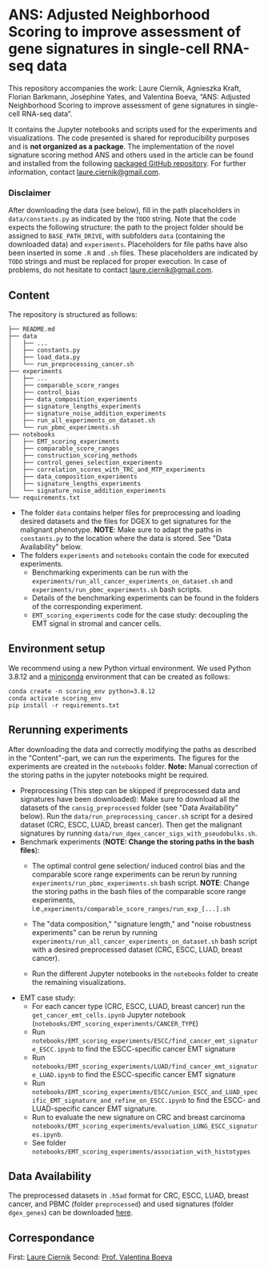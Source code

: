 # ANS: Adjusted Neighborhood Scoring to  improve assessment of gene signatures in single-cell RNA-seq data
This repository accompanies the work:
Laure Ciernik, Agnieszka Kraft, Florian Barkmann, Joséphine Yates, and Valentina Boeva, “ANS: Adjusted Neighborhood Scoring to  improve assessment of gene signatures in single-cell RNA-seq data”.

It contains the Jupyter notebooks and scripts used for the experiments and visualizations. The code presented is shared for 
reproducibility purposes and is **not organized as a package**. The implementation of the novel signature scoring method ANS and others used in the article can be found and installed from the following [packaged GitHub repository](https://github.com/lciernik/ANS_signature_scoring). For further information, contact 
[laure.ciernik@gmail.com](mailto:laure.ciernik@gmail.com). 

### Disclaimer
After downloading the data (see below), fill in the path placeholders in `data/constants.py` as indicated by the `TODO` string. Note that the code expects the following structure: the path to the project folder should be assigned to `BASE_PATH_DRIVE`, with subfolders `data` (containing the downloaded data) and `experiments`. Placeholders for file paths have also been inserted in some `.R` and `.sh` files. These placeholders are indicated by `TODO` strings and must be replaced for proper execution. In case of problems, do not hesitate to contact
[laure.ciernik@gmail.com](mailto:laure.ciernik@gmail.com).

## Content
The repository is structured as follows:
```
├── README.md
├── data
│   ├── ...
│   ├── constants.py
│   ├── load_data.py
│   └── run_preprocessing_cancer.sh
├── experiments
│   ├── ...
│   ├── comparable_score_ranges
│   ├── control_bias
│   ├── data_composition_experiments
│   ├── signature_lengths_experiments
│   ├── signature_noise_addition_experiments
│   ├── run_all_experiments_on_dataset.sh
│   └── run_pbmc_experiments.sh
├── notebooks
│   ├── EMT_scoring_experiments
│   ├── comparable_score_ranges
│   ├── construction_scoring_methods
│   ├── control_genes_selection_experiments
│   ├── correlation_scores_with_TRC_and_MTP_experiments
│   ├── data_composition_experiments
│   ├── signature_lengths_experiments
│   └── signature_noise_addition_experiments
└── requirements.txt
```
- The folder `data` contains helper files for preprocessing and loading desired datasets and the files for DGEX to get signatures for the malignant phenotype. **NOTE**: Make sure to adapt the paths in `constants.py` to the location where the data is stored. See "Data Availability" below.
- The folders `experiments` and `notebooks` contain the code for executed experiments.
  - Benchmarking experiments can be run with the `experiments/run_all_cancer_experiments_on_dataset.sh` and `experiments/run_pbmc_experiments.sh` bash scripts. 
  - Details of the benchmarking experiments can be found in the folders of the corresponding experiment.
  - `EMT_scoring_experiments` code for the case study: decoupling the EMT signal in stromal and cancer cells. 
  
## Environment setup 
We recommend using a new Python virtual environment. We used Python 3.8.12 and a 
[miniconda](https://docs.conda.io/en/latest/miniconda.html) environment that can be created as follows:
```
conda create -n scoring_env python=3.8.12
conda activate scoring_env
pip install -r requirements.txt
```

## Rerunning experiments
After downloading the data and correctly modifying the paths as described in the "Content"-part, we can run the experiments. The figures for the experiments are created in the `notebooks` folder. **Note:** Manual correction of the storing paths in the jupyter notebooks might be required.  
- Preprocessing (This step can be skipped if preprocessed data and signatures have been downloaded): Make sure to download all the datasets of the `cansig_preprocessed` folder (see "Data Availability" below). Run the `data/run_preprocessing_cancer.sh` script for a desired dataset (CRC, ESCC, LUAD, breast cancer). Then get the malignant signatures by running `data/run_dgex_cancer_sigs_with_pseudobulks.sh`. 
- Benchmark experiments (**NOTE: Change the storing paths in the bash files**):
    - The optimal control gene selection/ induced control bias and the comparable score range experiments can be rerun by running `experiments/run_pbmc_experiments.sh` bash script. **NOTE**: Change the storing paths in the bash files of the comparable score range experiments, i.e.,`experiments/comparable_score_ranges/run_exp_[...].sh`

    - The "data composition," "signature length," and "noise robustness experiments" can be rerun by running `experiments/run_all_cancer_experiments_on_dataset.sh` bash script with a desired preprocessed dataset (CRC, ESCC, LUAD, breast cancer).
    - Run the different Jupyter notebooks in the `notebooks` folder to create the remaining visualizations. 
- EMT case study:
    - For each cancer type (CRC, ESCC, LUAD, breast cancer) run the `get_cancer_emt_cells.ipynb` Jupyter notebook (`notebooks/EMT_scoring_experiments/CANCER_TYPE`)
    - Run `notebooks/EMT_scoring_experiments/ESCC/find_cancer_emt_signature_ESCC.ipynb`  to find the ESCC-specific cancer EMT signature 
    - Run `notebooks/EMT_scoring_experiments/LUAD/find_cancer_emt_signature_LUAD.ipynb`  to find the ESCC-specific cancer EMT signature 
    - Run `notebooks/EMT_scoring_experiments/ESCC/union_ESCC_and_LUAD_specific_EMT_signature_and_refine_on_ESCC.ipynb`  to find the ESCC- and LUAD-specific cancer EMT signature. 
    - Run to evaluate the new signature on CRC and breast carcinoma `notebooks/EMT_scoring_experiments/evaluation_LUNG_ESCC_signatures.ipynb`.
    - See folder `notebooks/EMT_scoring_experiments/association_with_histotypes`


## Data Availability
The preprocessed datasets in `.h5ad` format for CRC, ESCC, LUAD, breast cancer, and PBMC (folder `preprocessed`) and used signatures (folder `dgex_genes`) can be downloaded 
[here](https://drive.google.com/drive/folders/10L2gqapJbyOn_MbrZRHQG--n0Xj7wIyg?usp=sharing). 


## Correspondance 
First: [Laure Ciernik](mailto:laure.ciernik@gmail.com)
Second: [Prof. Valentina Boeva](mailto:valentina.boeva@inf.ethz.ch)
